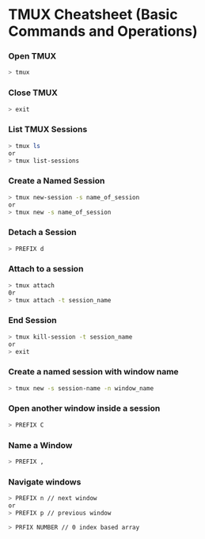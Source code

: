 # TMUX Cheatsheet (Basic Commands and Operations)

### Open TMUX
```sh
> tmux
```

### Close TMUX
```sh
> exit
```

### List TMUX Sessions
```sh
> tmux ls
or
> tmux list-sessions
```

### Create a Named Session
```sh
> tmux new-session -s name_of_session
or
> tmux new -s name_of_session
```

### Detach a Session
```sh
> PREFIX d
```

### Attach to a session
```sh
> tmux attach
0r
> tmux attach -t session_name
```

### End Session
```sh
> tmux kill-session -t session_name
or
> exit
```

### Create a named session with window name
```sh
> tmux new -s session-name -n window_name
```

### Open another window inside a session
```sh
> PREFIX C
```

### Name a Window
```sh
> PREFIX ,
```

### Navigate windows
```sh
> PREFIX n // next window
or
> PREFIX p // previous window

> PRFIX NUMBER // 0 index based array
```

